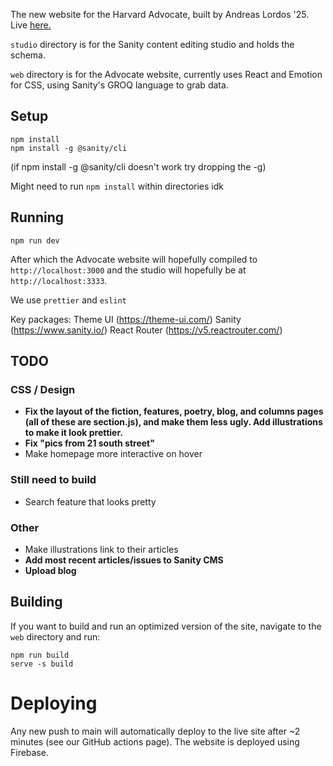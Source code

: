 The new website for the Harvard Advocate, built by Andreas Lordos '25. Live [here.](https://advo-website-beta.web.app/)

`studio` directory is for the Sanity content editing studio and holds the schema.

`web` directory is for the Advocate website, currently uses React and Emotion for CSS, using Sanity's GROQ language to grab data.

## Setup

```
npm install
npm install -g @sanity/cli
```

(if npm install -g @sanity/cli doesn't work try dropping the -g)

Might need to run `npm install` within directories idk

## Running
```
npm run dev
```

After which the Advocate website will hopefully compiled to `http://localhost:3000` and the studio will hopefully be at `http://localhost:3333`.

We use `prettier` and `eslint`

Key packages:
Theme UI (https://theme-ui.com/)
Sanity (https://www.sanity.io/)
React Router (https://v5.reactrouter.com/)


## TODO

### CSS / Design
- **Fix the layout of the fiction, features, poetry, blog, and columns pages (all of these are section.js), and make them less ugly. Add illustrations to make it look prettier.**
- **Fix "pics from 21 south street"**
- Make homepage more interactive on hover

### Still need to build
-   Search feature that looks pretty

### Other
- Make illustrations link to their articles
- **Add most recent articles/issues to Sanity CMS**
- **Upload blog**


## Building

If you want to build and run an optimized version of the site, navigate to the `web` directory and run:

```
npm run build
serve -s build
```

# Deploying

Any new push to main will automatically deploy to the live site after ~2 minutes (see our GitHub actions page). The website is deployed using Firebase.
